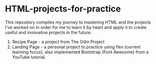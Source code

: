 # HTML-projects-for-practice
This repository compiles my journey to mastering HTML and the projects I've worked on in order for me to learn it by heart and apply it to create useful and innovative projects in the future.

1. Recipe Page - a project from The Odin Project
2. Landing Page - a personal project to practice using flex (current learning focus), also implemented Bootstrap (Font Awesome) from a YouTube tutorial.  
